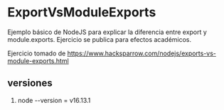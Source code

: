 # ExportVsModuleExports

Ejemplo básico de NodeJS para explicar la diferencia entre export y module.exports.
Ejercicio se publica para efectos académicos.

Ejercicio tomado de <https://www.hacksparrow.com/nodejs/exports-vs-module-exports.html>

## versiones

1. node --version = v16.13.1
